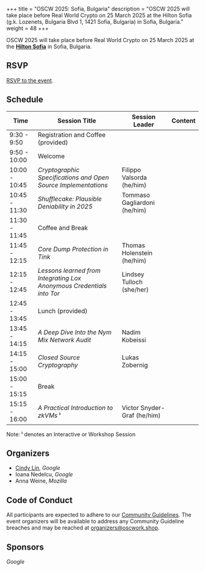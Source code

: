 +++
title = "OSCW 2025: Sofia, Bulgaria"
description = "OSCW 2025 will take place before Real World Crypto on 25 March 2025 at the Hilton Sofia (g.k. Lozenets, Bulgaria Blvd 1, 1421 Sofia, Bulgaria) in Sofia, Bulgaria."
weight = 48
+++

OSCW 2025 will take place before Real World Crypto on 25 March 2025 at the [**Hilton Sofia**](https://maps.app.goo.gl/shxnwsyo2KB5o9jS7) in Sofia, Bulgaria.

## RSVP

[RSVP to the event](https://rsvp.withgoogle.com/events/oscw-2025).

## Schedule

| Time | Session Title | Session Leader | Content |
| - | - | - | - |
| 9:30 - 9:50 | Registration and Coffee (provided) | |
| 9:50 - 10:00 | Welcome | |
| 10:00 - 10:45 | *Cryptographic Specifications and Open Source Implementations* | Filippo Valsorda (he/him) | | 
| 10:45 - 11:30 | *Shufflecake: Plausible Deniability in 2025* | Tommaso Gagliardoni (he/him) | | 
| 11:30 - 11:45 | Coffee and Break | | 
| 11:45 - 12:15 | *Core Dump Protection in Tink* | Thomas Holenstein (he/him) | |
| 12:15 - 12:45 | *Lessons learned from Integrating Lox Anonymous Credentials into Tor* | Lindsey Tulloch (she/her) | |
| 12:45 - 13:45 | Lunch (provided) | |
| 13:45 - 14:15 | *A Deep Dive Into the Nym Mix Network Audit* | Nadim Kobeissi | |
| 14:15 - 15:00 | *Closed Source Cryptography* | Lukas Zobernig | |
| 15:00 - 15:15 | Break | |
| 15:15 - 16:00 | *A Practical Introduction to zkVMs* **ⁱ** | Victor Snyder-Graf (he/him) | |


Note: **ⁱ** denotes an Interactive or Workshop Session

## Organizers

- [Cindy Lin](https://cindylindeed.github.io/), *Google*
- Ioana Nedelcu, *Google*
- Anna Weine, *Mozilla*

## Code of Conduct

All participants are expected to adhere to our [Community Guidelines](https://developers.google.com/community-guidelines). The event organizers will be available to address any Community Guideline breaches and may be reached at [organizers@oscwork.shop](mailto:organizers@oscwork.shop).

## Sponsors

*Google*
